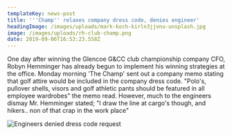 ```yaml
---
templateKey: news-post
title: '''Champ'' relaxes company dress code, denies engineer'
headingImage: /images/uploads/mark-koch-kirln3jjvnu-unsplash.jpg
image: /images/uploads/rh-club-champ.png
date: 2019-09-06T16:53:23.558Z
---
```

One day after winning the Glencoe G&CC club championship company CFO, Robyn Hemminger has already begun to implement his winning strategies at the office.  Monday morning 'The Champ' sent out a company memo stating that golf attire would be included in the company dress code.  "Polo's, pullover shells, visors and golf athletic pants should be featured in all employee wardrobes" the memo read.  However, much to the engineers dismay Mr. Hemminger stated; "I draw the line at cargo's though, and hikers..  non of that crap in the work place"

![Engineers denied dress code request](/images/uploads/img_1988.jpg)
